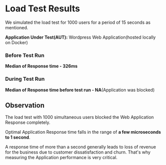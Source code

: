 # Load Test Results
We simulated the load test for 1000 users for a period of 15 seconds as mentioned.

**Application Under Test(AUT):** Wordpress Web Application(hosted locally on Docker)

### Before Test Run
**Median of Response time - 326ms**

### During Test Run
**Median of Response time before test run - NA**(Application was blocked)

## Observation
The load test with 1000 simultaneous users blocked the Web Application Response completely.

Optimal Application Response time falls in the range of **a few microseconds to 1 second**.

A response time of more than a second generally leads to loss of revenue for the business 
due to customer dissatisfaction and churn. That's why measuring the Application performance is very critical.